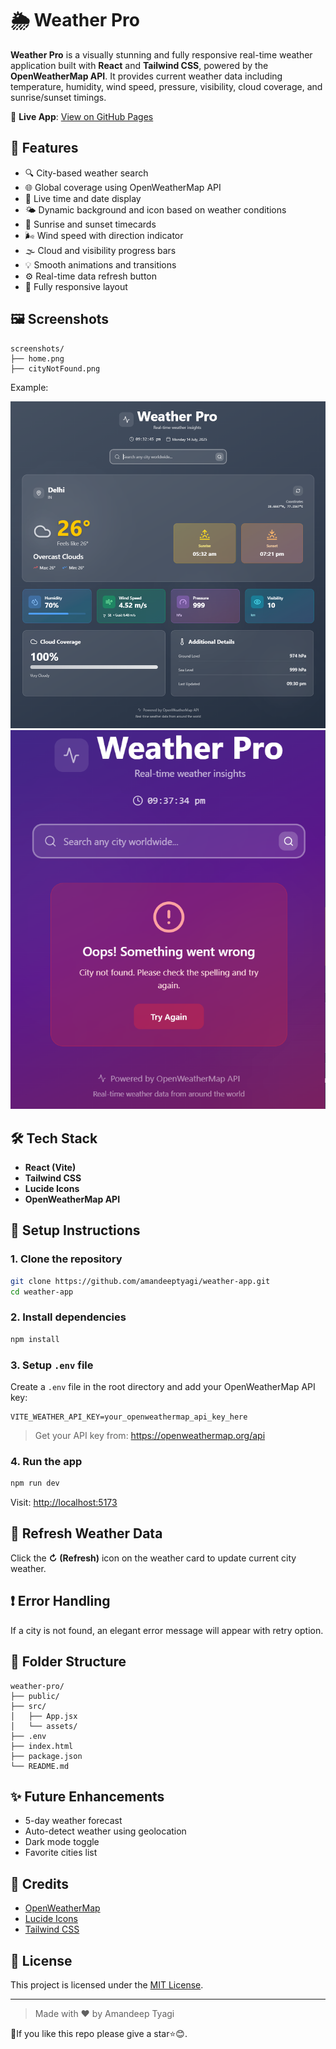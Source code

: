 # 🌦️ Weather Pro

**Weather Pro** is a visually stunning and fully responsive real-time weather application built with **React** and **Tailwind CSS**, powered by the **OpenWeatherMap API**. It provides current weather data including temperature, humidity, wind speed, pressure, visibility, cloud coverage, and sunrise/sunset timings.

🔗 **Live App**: [View on GitHub Pages](https://amandeeptyagi.github.io/weather-app/)

## 🚀 Features

- 🔍 City-based weather search  
- 🌐 Global coverage using OpenWeatherMap API  
- 📡 Live time and date display  
- 🌤️ Dynamic background and icon based on weather conditions  
- 🌅 Sunrise and sunset timecards  
- 🌬️ Wind speed with direction indicator  
- 🌫️ Cloud and visibility progress bars  
- 💡 Smooth animations and transitions  
- ⚙️ Real-time data refresh button  
- 📱 Fully responsive layout  

## 🖼️ Screenshots

```
screenshots/
├── home.png
├── cityNotFound.png
```

Example:

![Home](src/assets/homePage.png)  
![Search](src/assets/cityNotFound.png)

## 🛠️ Tech Stack

- **React (Vite)**
- **Tailwind CSS**
- **Lucide Icons**
- **OpenWeatherMap API**

## 🔧 Setup Instructions

### 1. Clone the repository

```bash
git clone https://github.com/amandeeptyagi/weather-app.git
cd weather-app
```

### 2. Install dependencies

```bash
npm install
```

### 3. Setup `.env` file

Create a `.env` file in the root directory and add your OpenWeatherMap API key:

```env
VITE_WEATHER_API_KEY=your_openweathermap_api_key_here
```

> Get your API key from: https://openweathermap.org/api

### 4. Run the app

```bash
npm run dev
```

Visit: [http://localhost:5173](http://localhost:5173)

## 🔄 Refresh Weather Data

Click the **↻ (Refresh)** icon on the weather card to update current city weather.

## ❗ Error Handling

If a city is not found, an elegant error message will appear with retry option.

## 📂 Folder Structure

```
weather-pro/
├── public/
├── src/
│   ├── App.jsx
│   └── assets/
├── .env
├── index.html
├── package.json
└── README.md
```

## ✨ Future Enhancements

- 5-day weather forecast
- Auto-detect weather using geolocation
- Dark mode toggle
- Favorite cities list

## 🙏 Credits

- [OpenWeatherMap](https://openweathermap.org/)
- [Lucide Icons](https://lucide.dev/)
- [Tailwind CSS](https://tailwindcss.com/)

## 📄 License

This project is licensed under the [MIT License](LICENSE).

---

> Made with ❤️ by Amandeep Tyagi



🙏If you like this repo please give a star⭐😊.
